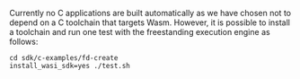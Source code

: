Currently no C applications are built automatically as we have chosen
not to depend on a C toolchain that targets Wasm. However, it is
possible to install a toolchain and run one test with the freestanding
execution engine as follows:
```
cd sdk/c-examples/fd-create
install_wasi_sdk=yes ./test.sh
```
